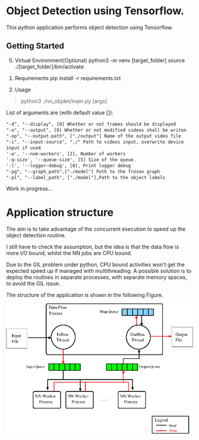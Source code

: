 # Object Detection using Tensorflow.
This python application performs object detection using Tensorflow. 

## Getting Started
0. Virtual Environment(Optional) 
python3 -m venv [target_folder]
source ./[target_folder]/bin/activate

1. Requirements
pip install -r requirements.txt
 
2. Usage
> python3 ./nn_objdet/main.py [args] 

List of arguments are (with default value []):
```
"-d", "--display", [0] Whether or not frames should be displayed
"-o", "--output", [0] Whether or not modified videos shall be writen
"-op", "--output-path", ["./output"] Name of the output video file
"-i", "--input-source", "./" Path to videos input, overwrite device input if used
'-w', '--num-workers', [2], Number of workers
'-q-size', '--queue-size', [5] Size of the queue.
'-l', '--logger-debug', [0], Print logger debug
"-pg", "--graph_path",["./model"] Path to the frozen graph
"-pl", "--label_path", ["./model"],Path to the object labels
```
Work in progress...

# Application structure
The aim is to take advantage of the concurrent execution to speed up the object detection routine. 

I still have to check the assumption, but the idea is that the data flow is more I/O bound, whilst the NN jobs are CPU bound.

Due to the GIL problem under python, CPU bound activities won't get the expected speed up if managed with multithreading. A possible solution is to deploy the routines in separate processes, with separate memory spaces, to avoid the GIL issue. 

The structure of the application is shown in the following Figure.

![alt text](https://github.com/rt-2pm2/NN_ObjDet/blob/master/doc/app_scheme.gif)




